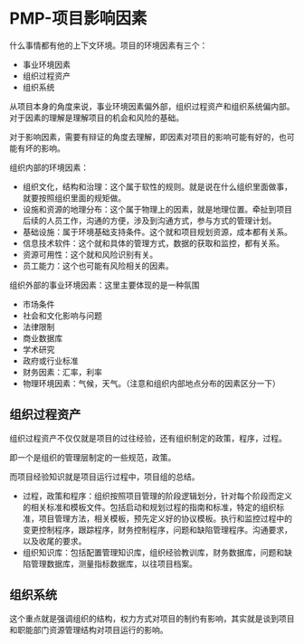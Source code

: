 # PMP-项目影响因素

什么事情都有他的上下文环境。项目的环境因素有三个：

- 事业环境因素
- 组织过程资产
- 组织系统

从项目本身的角度来说，事业环境因素偏外部，组织过程资产和组织系统偏内部。对于因素的理解是理解项目的机会和风险的基础。

对于影响因素，需要有辩证的角度去理解，即因素对项目的影响可能有好的，也可能有坏的影响。

组织内部的环境因素：

- 组织文化，结构和治理：这个属于软性的规则。就是说在什么组织里面做事，就要按照组织里面的规矩做。
- 设施和资源的地理分布：这个属于物理上的因素，就是地理位置。牵扯到项目后续的人员工作，沟通的方便，涉及到沟通方式，参与方式的管理计划。
- 基础设施：属于环境基础支持条件。这个就和项目规划资源，成本都有关系。
- 信息技术软件：这个就和具体的管理方式，数据的获取和监控，都有关系。
- 资源可用性：这个就和风险识别有关。
- 员工能力：这个也可能有风险相关的因素。

组织外部的事业环境因素：这里主要体现的是一种氛围

- 市场条件
- 社会和文化影响与问题
- 法律限制
- 商业数据库
- 学术研究
- 政府或行业标准
- 财务因素：汇率，利率
- 物理环境因素：气候，天气。（注意和组织内部地点分布的因素区分一下）

## 组织过程资产

组织过程资产不仅仅就是项目的过往经验，还有组织制定的政策，程序，过程。

即一个是组织的管理层制定的一些规范，政策。

而项目经验知识就是项目运行过程中，项目组的总结。

- 过程，政策和程序：组织按照项目管理的阶段逻辑划分，针对每个阶段而定义的相关标准和模板文件。包括启动和规划过程的指南和标准，特定的组织标准，项目管理方法，相关模板，预先定义好的协议模板。执行和监控过程中的变更控制程序，跟踪程序，财务控制程序，问题和缺陷管理程序。沟通要求，以及收尾的要求。
- 组织知识库：包括配置管理知识库，组织经验教训库，财务数据库，问题和缺陷管理数据库，测量指标数据库，以往项目档案。

## 组织系统

这个重点就是强调组织的结构，权力方式对项目的制约有影响，其实就是谈到项目和职能部门资源管理结构对项目运行的影响。



